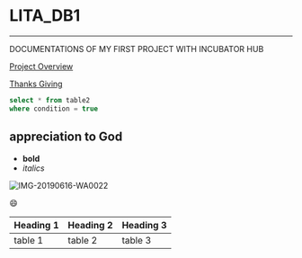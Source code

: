 # LITA_DB1
---
DOCUMENTATIONS OF MY FIRST PROJECT WITH INCUBATOR HUB

[Project Overview](#project-overview)

[Thanks Giving](#appreciation_to_God)
```sql
select * from table2
where condition = true
```
## appreciation to God
- **bold**
- *italics*

![IMG-20190616-WA0022](https://github.com/user-attachments/assets/113c0e57-8581-4906-9101-59f5bd491f6d)

😄

|Heading 1|Heading 2|Heading 3|
|---------|---------|---------|
|table 1|table 2|table 3|
